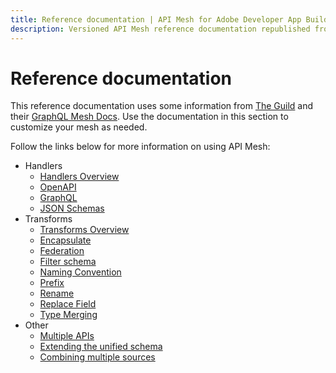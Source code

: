 ```yaml
---
title: Reference documentation | API Mesh for Adobe Developer App Builder
description: Versioned API Mesh reference documentation republished from the GraphQL Mesh documentation site (under the MIT license).
---
```


# Reference documentation

This reference documentation uses some information from [The Guild] and their [GraphQL Mesh Docs]. Use the documentation in this section to customize your mesh as needed.

Follow the links below for more information on using API Mesh:

-  Handlers
   -  [Handlers Overview]
   -  [OpenAPI]
   -  [GraphQL]
   -  [JSON Schemas]
-  Transforms
   -  [Transforms Overview]
   -  [Encapsulate]
   -  [Federation]
   -  [Filter schema]
   -  [Naming Convention]
   -  [Prefix]
   -  [Rename]
   -  [Replace Field]
   -  [Type Merging]
-  Other
   -  [Multiple APIs]
   -  [Extending the unified schema](extending-unified-schema.md)
   -  [Combining multiple sources](combining-multiple-sources.md)

<!-- Link Definitions -->
[OpenAPI]: handlers/openapi.md
[GraphQL]: handlers/graphql.md
[JSON Schemas]: handlers/json-schema.md
[Encapsulate]: transforms/encapsulate.md
[Federation]: transforms/federation.md
[Filter schema]: transforms/filter-schema.md
[Naming Convention]: transforms/naming-convention.md
[Prefix]: transforms/prefix.md
[Rename]: transforms/rename.md
[Replace Field]: transforms/replace-field.md
[Type Merging]: transforms/type-merging.md
[Multiple APIs]: multiple-apis.md
[The Guild]: https://www.the-guild.dev/
[MIT License]: https://github.com/Urigo/graphql-mesh/blob/master/LICENSE#L3
[GraphQL Mesh Docs]: https://www.graphql-mesh.com/docs/
[Handlers Overview]: ./handlers/index.md
[Transforms Overview]: ./transforms/index.md
